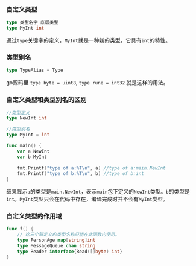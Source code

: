 ### 自定义类型
```go
type 类型名字 底层类型
type MyInt int
```
通过`type`关键字的定义，`MyInt`就是一种新的类型，它具有`int`的特性。

### 类型别名
```go
type TypeAlias = Type
```
go源码里 `type byte = uint8`, `type rune = int32` 就是这样的用法。

### 自定义类型和类型别名的区别

```go
//类型定义
type NewInt int

//类型别名
type MyInt = int

func main() {
	var a NewInt
	var b MyInt
	
	fmt.Printf("type of a:%T\n", a) //type of a:main.NewInt
	fmt.Printf("type of b:%T\n", b) //type of b:int
}
```
结果显示`a`的类型是`main.NewInt`，表示`main`包下定义的`NewInt`类型。`b`的类型是`int`。`MyInt`类型只会在代码中存在，编译完成时并不会有`MyInt`类型。

### 自定义类型的作用域
```go
func f() {
	// 这三个新定义的类型名称只能在此函数内使用。
	type PersonAge map[string]int
	type MessageQueue chan string
	type Reader interface{Read([]byte) int}
}
```

